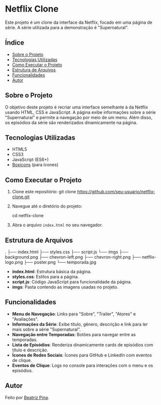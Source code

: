 # Netflix Clone

Este projeto é um clone da interface da Netflix, focado em uma página de série. A série utilizada para a demonstração é "Supernatural".

## Índice

- [Sobre o Projeto](#sobre-o-projeto)
- [Tecnologias Utilizadas](#tecnologias-utilizadas)
- [Como Executar o Projeto](#como-executar-o-projeto)
- [Estrutura de Arquivos](#estrutura-de-arquivos)
- [Funcionalidades](#funcionalidades)
- [Autor](#autor)

## Sobre o Projeto

O objetivo deste projeto é recriar uma interface semelhante à da Netflix usando HTML, CSS e JavaScript. A página exibe informações sobre a série "Supernatural" e permite a navegação por meio de um menu. Além disso, os episódios da série são renderizados dinamicamente na página.

## Tecnologias Utilizadas

- HTML5
- CSS3
- JavaScript (ES6+)
- [Boxicons](https://boxicons.com/) (para ícones)

## Como Executar o Projeto

1. Clone este repositório:
    git clone https://github.com/seu-usuario/netflix-clone.git

2. Navegue até o diretório do projeto:

    cd netflix-clone

3. Abra o arquivo `index.html` no seu navegador.

## Estrutura de Arquivos

.
├── index.html
├── styles.css
├── script.js
└── imgs
├── background.png
├── chevron-left.png
├── chevron-right.png
├── netflix-logo.png
├── poster.png
└── temporada.jpg


- **index.html**: Estrutura básica da página.
- **styles.css**: Estilos para a página.
- **script.js**: Código JavaScript para funcionalidade da página.
- **imgs**: Pasta contendo as imagens usadas no projeto.

## Funcionalidades

- **Menu de Navegação**: Links para "Sobre", "Trailer", "Atores" e "Avaliações".
- **Informações da Série**: Exibe título, gênero, descrição e link para ler mais sobre a série "Supernatural".
- **Navegação entre Temporadas**: Botões para navegar entre as temporadas.
- **Lista de Episódios**: Renderiza dinamicamente cards de episódios com título e descrição.
- **Ícones de Redes Sociais**: Ícones para GitHub e LinkedIn com eventos de clique.
- **Eventos de Clique**: Logs no console para interações com o menu e os episódios.

## Autor

Feito por [Beatriz Pina](https://github.com/beapinadev).